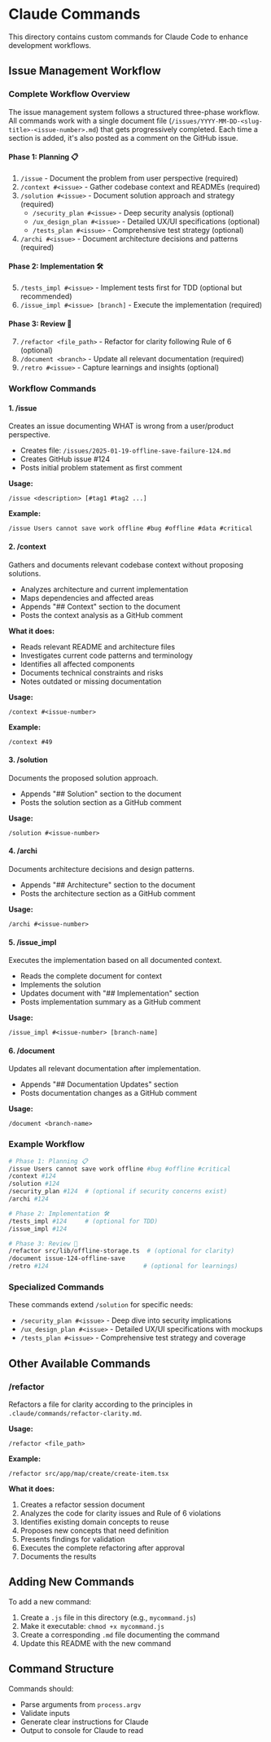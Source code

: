 # Claude Commands

This directory contains custom commands for Claude Code to enhance development workflows.

## Issue Management Workflow

### Complete Workflow Overview

The issue management system follows a structured three-phase workflow. All commands work with a single document file (`/issues/YYYY-MM-DD-<slug-title>-<issue-number>.md`) that gets progressively completed. Each time a section is added, it's also posted as a comment on the GitHub issue.

#### Phase 1: Planning 📋
1. `/issue` - Document the problem from user perspective (required)
2. `/context #<issue>` - Gather codebase context and READMEs (required)
3. `/solution #<issue>` - Document solution approach and strategy (required)
   - `/security_plan #<issue>` - Deep security analysis (optional)
   - `/ux_design_plan #<issue>` - Detailed UX/UI specifications (optional)
   - `/tests_plan #<issue>` - Comprehensive test strategy (optional)
4. `/archi #<issue>` - Document architecture decisions and patterns (required)

#### Phase 2: Implementation 🛠️
5. `/tests_impl #<issue>` - Implement tests first for TDD (optional but recommended)
6. `/issue_impl #<issue> [branch]` - Execute the implementation (required)

#### Phase 3: Review 📝
7. `/refactor <file_path>` - Refactor for clarity following Rule of 6 (optional)
8. `/document <branch>` - Update all relevant documentation (required)
9. `/retro #<issue>` - Capture learnings and insights (optional)

### Workflow Commands

#### 1. /issue
Creates an issue documenting WHAT is wrong from a user/product perspective.
- Creates file: `/issues/2025-01-19-offline-save-failure-124.md`
- Creates GitHub issue #124
- Posts initial problem statement as first comment

**Usage:**
```
/issue <description> [#tag1 #tag2 ...]
```

**Example:**
```
/issue Users cannot save work offline #bug #offline #data #critical
```

#### 2. /context
Gathers and documents relevant codebase context without proposing solutions.
- Analyzes architecture and current implementation
- Maps dependencies and affected areas
- Appends "## Context" section to the document
- Posts the context analysis as a GitHub comment

**What it does:**
- Reads relevant README and architecture files
- Investigates current code patterns and terminology
- Identifies all affected components
- Documents technical constraints and risks
- Notes outdated or missing documentation

**Usage:**
```
/context #<issue-number>
```

**Example:**
```
/context #49
```

#### 3. /solution
Documents the proposed solution approach.
- Appends "## Solution" section to the document
- Posts the solution section as a GitHub comment

**Usage:**
```
/solution #<issue-number>
```

#### 4. /archi
Documents architecture decisions and design patterns.
- Appends "## Architecture" section to the document
- Posts the architecture section as a GitHub comment

**Usage:**
```
/archi #<issue-number>
```

#### 5. /issue_impl
Executes the implementation based on all documented context.
- Reads the complete document for context
- Implements the solution
- Updates document with "## Implementation" section
- Posts implementation summary as a GitHub comment

**Usage:**
```
/issue_impl #<issue-number> [branch-name]
```

#### 6. /document
Updates all relevant documentation after implementation.
- Appends "## Documentation Updates" section
- Posts documentation changes as a GitHub comment

**Usage:**
```
/document <branch-name>
```

### Example Workflow

```bash
# Phase 1: Planning 📋
/issue Users cannot save work offline #bug #offline #critical
/context #124
/solution #124
/security_plan #124  # (optional if security concerns exist)
/archi #124

# Phase 2: Implementation 🛠️
/tests_impl #124     # (optional for TDD)
/issue_impl #124

# Phase 3: Review 📝
/refactor src/lib/offline-storage.ts  # (optional for clarity)
/document issue-124-offline-save
/retro #124                          # (optional for learnings)
```

### Specialized Commands

These commands extend `/solution` for specific needs:

- `/security_plan #<issue>` - Deep dive into security implications
- `/ux_design_plan #<issue>` - Detailed UX/UI specifications with mockups
- `/tests_plan #<issue>` - Comprehensive test strategy and coverage

## Other Available Commands

### /refactor
Refactors a file for clarity according to the principles in `.claude/commands/refactor-clarity.md`.

**Usage:**
```
/refactor <file_path>
```

**Example:**
```
/refactor src/app/map/create/create-item.tsx
```

**What it does:**
1. Creates a refactor session document
2. Analyzes the code for clarity issues and Rule of 6 violations
3. Identifies existing domain concepts to reuse
4. Proposes new concepts that need definition
5. Presents findings for validation
6. Executes the complete refactoring after approval
7. Documents the results

## Adding New Commands

To add a new command:
1. Create a `.js` file in this directory (e.g., `mycommand.js`)
2. Make it executable: `chmod +x mycommand.js`
3. Create a corresponding `.md` file documenting the command
4. Update this README with the new command

## Command Structure

Commands should:
- Parse arguments from `process.argv`
- Validate inputs
- Generate clear instructions for Claude
- Output to console for Claude to read